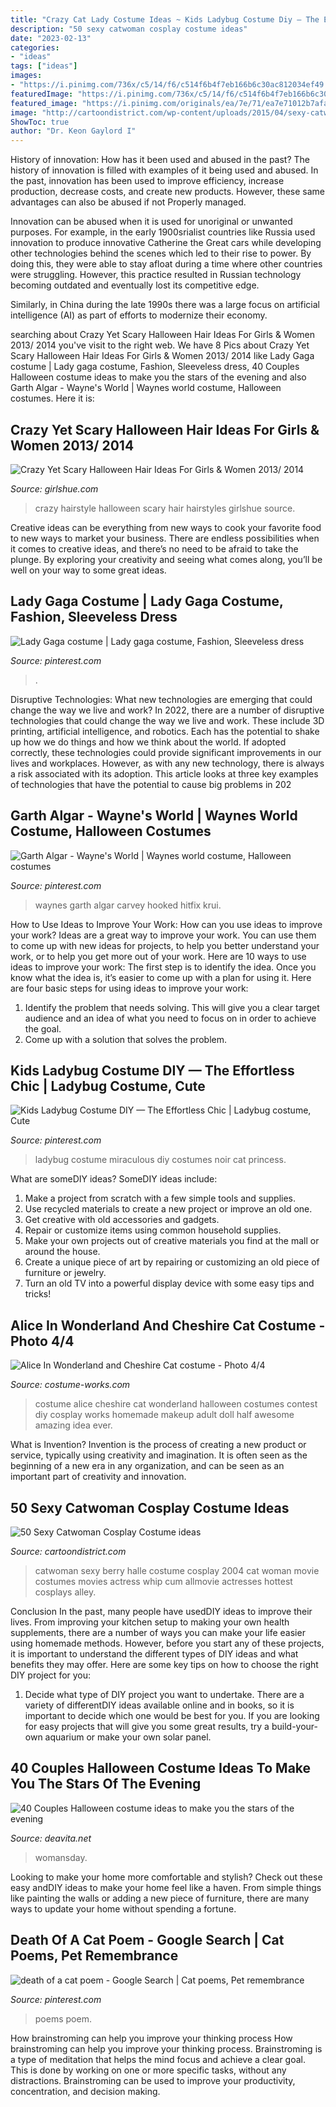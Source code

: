 ```yaml
---
title: "Crazy Cat Lady Costume Ideas ~ Kids Ladybug Costume Diy — The Effortless Chic"
description: "50 sexy catwoman cosplay costume ideas"
date: "2023-02-13"
categories:
- "ideas"
tags: ["ideas"]
images:
- "https://i.pinimg.com/736x/c5/14/f6/c514f6b4f7eb166b6c30ac812034ef49.jpg"
featuredImage: "https://i.pinimg.com/736x/c5/14/f6/c514f6b4f7eb166b6c30ac812034ef49.jpg"
featured_image: "https://i.pinimg.com/originals/ea/7e/71/ea7e71012b7afaea868385a95a680147.jpg"
image: "http://cartoondistrict.com/wp-content/uploads/2015/04/sexy-catwoman-cosplays-costumes-ideas024.jpg"
ShowToc: true
author: "Dr. Keon Gaylord I"
---
```



History of innovation: How has it been used and abused in the past?
The history of innovation is filled with examples of it being used and abused. In the past, innovation has been used to improve efficiency, increase production, decrease costs, and create new products. However, these same advantages can also be abused if not Properly managed.

Innovation can be abused when it is used for unoriginal or unwanted purposes. For example, in the early 1900srialist countries like Russia used innovation to produce innovative Catherine the Great cars while developing other technologies behind the scenes which led to their rise to power. By doing this, they were able to stay afloat during a time where other countries were struggling. However, this practice resulted in Russian technology becoming outdated and eventually lost its competitive edge. 

Similarly, in China during the late 1990s there was a large focus on artificial intelligence (AI) as part of efforts to modernize their economy.

	

		
searching about Crazy Yet Scary Halloween Hair Ideas For Girls &amp; Women 2013/ 2014 you've visit to the right web. We have 8 Pics about Crazy Yet Scary Halloween Hair Ideas For Girls &amp; Women 2013/ 2014 like Lady Gaga costume | Lady gaga costume, Fashion, Sleeveless dress, 40 Couples Halloween costume ideas to make you the stars of the evening and also Garth Algar - Wayne&#039;s World | Waynes world costume, Halloween costumes. Here it is:
		
    
## Crazy Yet Scary Halloween Hair Ideas For Girls &amp; Women 2013/ 2014

<img loading=lazy src="https://www.girlshue.com/wp-content/uploads/2016/07/unnamed-file-4446.jpg" onerror="this.onerror=null;this.src='https://tse1.mm.bing.net/th?id=OIP.LlFwS1KDjem8WAv5H4m2LwHaLH&amp;pid=15.1';" alt="Crazy Yet Scary Halloween Hair Ideas For Girls &amp; Women 2013/ 2014">

_Source: girlshue.com_

>crazy hairstyle halloween scary hair hairstyles girlshue source. 

	

Creative ideas can be everything from new ways to cook your favorite food to new ways to market your business. There are endless possibilities when it comes to creative ideas, and there’s no need to be afraid to take the plunge. By exploring your creativity and seeing what comes along, you’ll be well on your way to some great ideas.

    
## Lady Gaga Costume | Lady Gaga Costume, Fashion, Sleeveless Dress

<img loading=lazy src="https://i.pinimg.com/originals/ea/7e/71/ea7e71012b7afaea868385a95a680147.jpg" onerror="this.onerror=null;this.src='https://tse3.mm.bing.net/th?id=OIP.2Y0RvbLsyrOHUISvLM2d8QHaJ4&amp;pid=15.1';" alt="Lady Gaga costume | Lady gaga costume, Fashion, Sleeveless dress">

_Source: pinterest.com_

>. 

	

Disruptive Technologies: What new technologies are emerging that could change the way we live and work?
In 2022, there are a number of disruptive technologies that could change the way we live and work. These include 3D printing, artificial intelligence, and robotics. Each has the potential to shake up how we do things and how we think about the world. If adopted correctly, these technologies could provide significant improvements in our lives and workplaces. However, as with any new technology, there is always a risk associated with its adoption. This article looks at three key examples of technologies that have the potential to cause big problems in 202
    
## Garth Algar - Wayne&#039;s World | Waynes World Costume, Halloween Costumes

<img loading=lazy src="https://i.pinimg.com/736x/62/47/63/624763c18b69725a3082b5a4168ffe77--waynes-world-costume-normcore.jpg" onerror="this.onerror=null;this.src='https://tse3.mm.bing.net/th?id=OIP.i2eY3yjZuaRaxKuzgrrFaQHaK0&amp;pid=15.1';" alt="Garth Algar - Wayne&#039;s World | Waynes world costume, Halloween costumes">

_Source: pinterest.com_

>waynes garth algar carvey hooked hitfix krui. 

	

How to Use Ideas to Improve Your Work: How can you use ideas to improve your work?
Ideas are a great way to improve your work. You can use them to come up with new ideas for projects, to help you better understand your work, or to help you get more out of your work. Here are 10 ways to use ideas to improve your work: 
The first step is to identify the idea. Once you know what the idea is, it’s easier to come up with a plan for using it. Here are four basic steps for using ideas to improve your work: 
1) Identify the problem that needs solving. This will give you a clear target audience and an idea of what you need to focus on in order to achieve the goal. 
2) Come up with a solution that solves the problem.

    
## Kids Ladybug Costume DIY — The Effortless Chic | Ladybug Costume, Cute

<img loading=lazy src="https://i.pinimg.com/736x/91/b2/27/91b2275e069e937704cf9cd83ff3bf27.jpg" onerror="this.onerror=null;this.src='https://tse1.mm.bing.net/th?id=OIP.M3AapQN5AJ272b52VzbqogHaLH&amp;pid=15.1';" alt="Kids Ladybug Costume DIY — The Effortless Chic | Ladybug costume, Cute">

_Source: pinterest.com_

>ladybug costume miraculous diy costumes noir cat princess. 

	

What are someDIY ideas?
SomeDIY ideas include:
1. Make a project from scratch with a few simple tools and supplies. 
2. Use recycled materials to create a new project or improve an old one. 
3. Get creative with old accessories and gadgets. 
4. Repair or customize items using common household supplies. 
5. Make your own projects out of creative materials you find at the mall or around the house. 
6. Create a unique piece of art by repairing or customizing an old piece of furniture or jewelry. 
7. Turn an old TV into a powerful display device with some easy tips and tricks!

    
## Alice In Wonderland And Cheshire Cat Costume - Photo 4/4

<img loading=lazy src="https://photos.costume-works.com/full/cheshire_cat3.jpg" onerror="this.onerror=null;this.src='https://tse1.mm.bing.net/th?id=OIP.-eSwI_O8poe71wzdSDuUfAHaLf&amp;pid=15.1';" alt="Alice In Wonderland and Cheshire Cat costume - Photo 4/4">

_Source: costume-works.com_

>costume alice cheshire cat wonderland halloween costumes contest diy cosplay works homemade makeup adult doll half awesome amazing idea ever. 

	

What is Invention?
Invention is the process of creating a new product or service, typically using creativity and imagination. It is often seen as the beginning of a new era in any organization, and can be seen as an important part of creativity and innovation.

    
## 50 Sexy Catwoman Cosplay Costume Ideas

<img loading=lazy src="http://cartoondistrict.com/wp-content/uploads/2015/04/sexy-catwoman-cosplays-costumes-ideas024.jpg" onerror="this.onerror=null;this.src='https://tse4.mm.bing.net/th?id=OIP.ByGhG5bIXu0wOWPqPopEYgHaLZ&amp;pid=15.1';" alt="50 Sexy Catwoman Cosplay Costume ideas">

_Source: cartoondistrict.com_

>catwoman sexy berry halle costume cosplay 2004 cat woman movie costumes movies actress whip cum allmovie actresses hottest cosplays alley. 

	

Conclusion
In the past, many people have usedDIY ideas to improve their lives. From improving your kitchen setup to making your own health supplements, there are a number of ways you can make your life easier using homemade methods. However, before you start any of these projects, it is important to understand the different types of DIY ideas and what benefits they may offer. Here are some key tips on how to choose the right DIY project for you:
1. Decide what type of DIY project you want to undertake. There are a variety of differentDIY ideas available online and in books, so it is important to decide which one would be best for you. If you are looking for easy projects that will give you some great results, try a build-your-own aquarium or make your own solar panel.

    
## 40 Couples Halloween Costume Ideas To Make You The Stars Of The Evening

<img loading=lazy src="https://deavita.net/wp-content/uploads/2020/08/scary-couples-costumes-ideas-zombie-bride-and-groom.jpg" onerror="this.onerror=null;this.src='https://tse3.mm.bing.net/th?id=OIP.HoQG2GGFl7-TFGtCGRAZOgHaLH&amp;pid=15.1';" alt="40 Couples Halloween costume ideas to make you the stars of the evening">

_Source: deavita.net_

>womansday. 

	

Looking to make your home more comfortable and stylish? Check out these easy andDIY ideas to make your home feel like a haven. From simple things like painting the walls or adding a new piece of furniture, there are many ways to update your home without spending a fortune.

    
## Death Of A Cat Poem - Google Search | Cat Poems, Pet Remembrance

<img loading=lazy src="https://i.pinimg.com/736x/c5/14/f6/c514f6b4f7eb166b6c30ac812034ef49.jpg" onerror="this.onerror=null;this.src='https://tse2.mm.bing.net/th?id=OIP.oSsoX1bvvZBTASMgOAP_-wHaLk&amp;pid=15.1';" alt="death of a cat poem - Google Search | Cat poems, Pet remembrance">

_Source: pinterest.com_

>poems poem. 

	

How brainstroming can help you improve your thinking process
How brainstroming can help you improve your thinking process. Brainstroming is a type of meditation that helps the mind focus and achieve a clear goal. This is done by working on one or more specific tasks, without any distractions. Brainstroming can be used to improve your productivity, concentration, and decision making.

